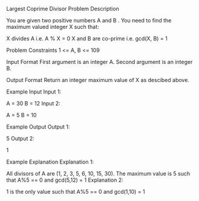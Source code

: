 Largest Coprime Divisor
Problem Description

You are given two positive numbers A and B . You need to find the maximum valued integer X such that:

X divides A i.e. A % X = 0
X and B are co-prime i.e. gcd(X, B) = 1


Problem Constraints
1 <= A, B <= 109



Input Format
First argument is an integer A.
Second argument is an integer B.



Output Format
Return an integer maximum value of X as descibed above.



Example Input
Input 1:

A = 30
B = 12
Input 2:

A = 5
B = 10


Example Output
Output 1:

5
Output 2:

1


Example Explanation
Explanation 1:

All divisors of A are (1, 2, 3, 5, 6, 10, 15, 30).
The maximum value is 5 such that A%5 == 0 and gcd(5,12) = 1
Explanation 2:

1 is the only value such that A%5 == 0 and gcd(1,10) = 1